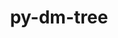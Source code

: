 ---
title: "py-dm-tree"
layout: cache
categories: [package, develop]
meta: {"versions": ["0.1.8"], "compilers": ["apple-clang@=15.0.0", "gcc@=11.4.0"], "oss": ["ubuntu22.04", "ventura"], "platforms": ["darwin", "linux"], "targets": ["aarch64", "x86_64_v3"], "stacks": ["ml-darwin-aarch64-mps", "ml-linux-x86_64-cpu", "ml-linux-x86_64-cuda", "ml-linux-x86_64-rocm", "root"], "num_specs": 9, "num_specs_by_stack": {"ml-darwin-aarch64-mps": 3, "root": 9, "ml-linux-x86_64-rocm": 3, "ml-linux-x86_64-cpu": 6, "ml-linux-x86_64-cuda": 6}}
spec_details: [{"hash": "elgvbfqhvtbpid4eozkyij7zchnxvvqb", "compiler": "apple-clang@=15.0.0", "versions": ["0.1.8"], "os": "ventura", "platform": "darwin", "target": "aarch64", "variants": ["build_system=python_pip"], "stacks": ["ml-darwin-aarch64-mps", "root"], "size": "-", "tarball": "https://binaries.spack.io/develop/build_cache/darwin-ventura-aarch64/apple-clang-15.0.0/py-dm-tree-0.1.8/darwin-ventura-aarch64-apple-clang-15.0.0-py-dm-tree-0.1.8-elgvbfqhvtbpid4eozkyij7zchnxvvqb.spack"}, {"hash": "3dhoref4vrq43wzscvvvlhrj4arc2gov", "compiler": "apple-clang@=15.0.0", "versions": ["0.1.8"], "os": "ventura", "platform": "darwin", "target": "aarch64", "variants": ["build_system=python_pip"], "stacks": ["ml-darwin-aarch64-mps", "root"], "size": "-", "tarball": "https://binaries.spack.io/develop/build_cache/darwin-ventura-aarch64/apple-clang-15.0.0/py-dm-tree-0.1.8/darwin-ventura-aarch64-apple-clang-15.0.0-py-dm-tree-0.1.8-3dhoref4vrq43wzscvvvlhrj4arc2gov.spack"}, {"hash": "zkroyvulvnli3twhyvlfjakcfg27fpl5", "compiler": "apple-clang@=15.0.0", "versions": ["0.1.8"], "os": "ventura", "platform": "darwin", "target": "aarch64", "variants": ["build_system=python_pip"], "stacks": ["ml-darwin-aarch64-mps", "root"], "size": "-", "tarball": "https://binaries.spack.io/develop/build_cache/darwin-ventura-aarch64/apple-clang-15.0.0/py-dm-tree-0.1.8/darwin-ventura-aarch64-apple-clang-15.0.0-py-dm-tree-0.1.8-zkroyvulvnli3twhyvlfjakcfg27fpl5.spack"}, {"hash": "ejy55zccu5ehjjanfxnvwrtwwltamcrz", "compiler": "gcc@=11.4.0", "versions": ["0.1.8"], "os": "ubuntu22.04", "platform": "linux", "target": "x86_64_v3", "variants": ["build_system=python_pip"], "stacks": ["ml-linux-x86_64-rocm", "ml-linux-x86_64-cpu", "ml-linux-x86_64-cuda", "root"], "size": "-", "tarball": "https://binaries.spack.io/develop/build_cache/linux-ubuntu22.04-x86_64_v3/gcc-11.4.0/py-dm-tree-0.1.8/linux-ubuntu22.04-x86_64_v3-gcc-11.4.0-py-dm-tree-0.1.8-ejy55zccu5ehjjanfxnvwrtwwltamcrz.spack"}, {"hash": "x2z66ok54mdo4q3d2aidtyl3l3ejl42q", "compiler": "gcc@=11.4.0", "versions": ["0.1.8"], "os": "ubuntu22.04", "platform": "linux", "target": "x86_64_v3", "variants": ["build_system=python_pip"], "stacks": ["ml-linux-x86_64-rocm", "ml-linux-x86_64-cpu", "ml-linux-x86_64-cuda", "root"], "size": "-", "tarball": "https://binaries.spack.io/develop/build_cache/linux-ubuntu22.04-x86_64_v3/gcc-11.4.0/py-dm-tree-0.1.8/linux-ubuntu22.04-x86_64_v3-gcc-11.4.0-py-dm-tree-0.1.8-x2z66ok54mdo4q3d2aidtyl3l3ejl42q.spack"}, {"hash": "alhpz5ygperz3yaqyrdgbvn25i6bllop", "compiler": "gcc@=11.4.0", "versions": ["0.1.8"], "os": "ubuntu22.04", "platform": "linux", "target": "x86_64_v3", "variants": ["build_system=python_pip"], "stacks": ["ml-linux-x86_64-cpu", "ml-linux-x86_64-cuda", "root"], "size": "-", "tarball": "https://binaries.spack.io/develop/build_cache/linux-ubuntu22.04-x86_64_v3/gcc-11.4.0/py-dm-tree-0.1.8/linux-ubuntu22.04-x86_64_v3-gcc-11.4.0-py-dm-tree-0.1.8-alhpz5ygperz3yaqyrdgbvn25i6bllop.spack"}, {"hash": "mvnwgz7dzco4iiaw32y7zqie24t7g3tr", "compiler": "gcc@=11.4.0", "versions": ["0.1.8"], "os": "ubuntu22.04", "platform": "linux", "target": "x86_64_v3", "variants": ["build_system=python_pip"], "stacks": ["ml-linux-x86_64-rocm", "ml-linux-x86_64-cpu", "ml-linux-x86_64-cuda", "root"], "size": "-", "tarball": "https://binaries.spack.io/develop/build_cache/linux-ubuntu22.04-x86_64_v3/gcc-11.4.0/py-dm-tree-0.1.8/linux-ubuntu22.04-x86_64_v3-gcc-11.4.0-py-dm-tree-0.1.8-mvnwgz7dzco4iiaw32y7zqie24t7g3tr.spack"}, {"hash": "in23nxgaryxpuhvkjcaosy2v2c3rhjpq", "compiler": "gcc@=11.4.0", "versions": ["0.1.8"], "os": "ubuntu22.04", "platform": "linux", "target": "x86_64_v3", "variants": ["build_system=python_pip"], "stacks": ["ml-linux-x86_64-cpu", "ml-linux-x86_64-cuda", "root"], "size": "-", "tarball": "https://binaries.spack.io/develop/build_cache/linux-ubuntu22.04-x86_64_v3/gcc-11.4.0/py-dm-tree-0.1.8/linux-ubuntu22.04-x86_64_v3-gcc-11.4.0-py-dm-tree-0.1.8-in23nxgaryxpuhvkjcaosy2v2c3rhjpq.spack"}, {"hash": "f2b5u2nu6ngwmmnfguqiiggn62rggsgo", "compiler": "gcc@=11.4.0", "versions": ["0.1.8"], "os": "ubuntu22.04", "platform": "linux", "target": "x86_64_v3", "variants": ["build_system=python_pip"], "stacks": ["ml-linux-x86_64-cpu", "ml-linux-x86_64-cuda", "root"], "size": "-", "tarball": "https://binaries.spack.io/develop/build_cache/linux-ubuntu22.04-x86_64_v3/gcc-11.4.0/py-dm-tree-0.1.8/linux-ubuntu22.04-x86_64_v3-gcc-11.4.0-py-dm-tree-0.1.8-f2b5u2nu6ngwmmnfguqiiggn62rggsgo.spack"}]
---